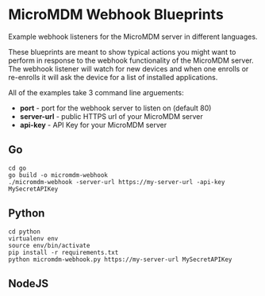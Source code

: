 # MicroMDM Webhook Blueprints
Example webhook listeners for the MicroMDM server in different languages.

These blueprints are meant to show typical actions you might want to perform in response to the webhook functionality of the MicroMDM server. The webhook listener will watch for new devices and when one enrolls or re-enrolls it will ask the device for a list of installed applications.

All of the examples take 3 command line arguements:

* **port** - port for the webhook server to listen on (default 80)
* **server-url** - public HTTPS url of your MicroMDM server
* **api-key** - API Key for your MicroMDM server

## Go

```
cd go
go build -o micromdm-webhook
./micromdm-webhook -server-url https://my-server-url -api-key MySecretAPIKey
```

## Python

```
cd python
virtualenv env
source env/bin/activate
pip install -r requirements.txt
python micromdm-webhook.py https://my-server-url MySecretAPIKey
```

## NodeJS
